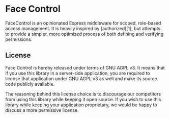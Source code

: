 # Face Control

FaceControl is an opinionated Express middleware for scoped, role-based access management.
It is heavily inspired by [authorized][1], but attempts to provide a simpler, more
optimized process of both defining and verifying permissions.


## License
Face Control is hereby released under terms of GNU AGPL v3. It means that if you
use this library in a server-side application, you are required to license that
application under GNU AGPL v3 as well and make its source code publicly available.

The reasoning behind this license choice is to discourage our competitors from
using this library while keeping it open source. If you wish to use this library
while keeping your application proprietary, we would be happy to discuss a more
permissive license.
